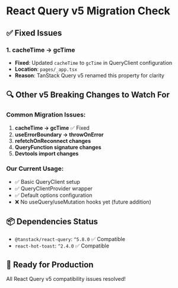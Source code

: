 # React Query v5 Migration Check

## ✅ Fixed Issues

### 1. **cacheTime → gcTime**
- **Fixed**: Updated `cacheTime` to `gcTime` in QueryClient configuration
- **Location**: `pages/_app.tsx`
- **Reason**: TanStack Query v5 renamed this property for clarity

## 🔍 Other v5 Breaking Changes to Watch For

### Common Migration Issues:
1. **cacheTime → gcTime** ✅ Fixed
2. **useErrorBoundary → throwOnError**
3. **refetchOnReconnect changes**
4. **QueryFunction signature changes**
5. **Devtools import changes**

### Our Current Usage:
- ✅ Basic QueryClient setup
- ✅ QueryClientProvider wrapper
- ✅ Default options configuration
- ❌ No useQuery/useMutation hooks yet (future addition)

## 📦 Dependencies Status
- `@tanstack/react-query`: `^5.8.0` ✅ Compatible
- `react-hot-toast`: `^2.4.0` ✅ Compatible

## 🚀 Ready for Production
All React Query v5 compatibility issues resolved!